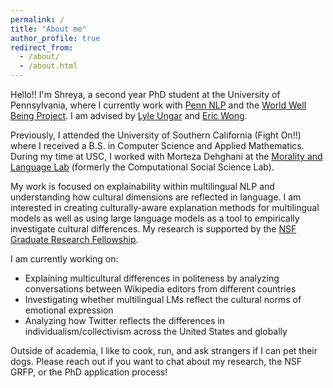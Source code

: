 ```yaml
---
permalink: /
title: "About me"
author_profile: true
redirect_from: 
  - /about/
  - /about.html
---
```


Hello!! I'm Shreya, a second year PhD student at the University of Pennsylvania, where I currently work with [Penn NLP](https://nlp.cis.upenn.edu/) and the [World Well Being Project](https://wwbp.org/). I am advised by [Lyle Ungar](https://www.cis.upenn.edu/~ungar/) and [Eric Wong](https://www.cis.upenn.edu/~exwong/). 

Previously, I attended the University of Southern California (Fight On!!) where I received a B.S. in Computer Science and Applied Mathematics. During my time at USC, I worked with Morteza Dehghani at the [Morality and Language Lab](https://www.mola-lab.org/) (formerly the Computational Social Science Lab).

My work is focused on explainability within multilingual NLP and understanding how cultural dimensions are reflected in language. I am interested in creating culturally-aware explanation methods for multilingual models as well as using large language models as a tool to empirically investigate cultural differences. My research is supported by the [NSF Graduate Research Fellowship](https://www.nsfgrfp.org/). 

I am currently working on: 
 - Explaining multicultural differences in politeness by analyzing conversations between Wikipedia editors from different countries
 - Investigating whether multilingual LMs reflect the cultural norms of emotional expression
 - Analyzing how Twitter reflects the differences in individualism/collectivism across the United States and globally


Outside of academia, I like to cook, run, and ask strangers if I can pet their dogs. Please reach out if you want to chat about my research, the NSF GRFP, or the PhD application process!